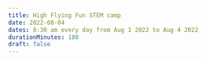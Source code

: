 ```yaml
---
title: High Flying Fun STEM camp
date: 2022-08-04
dates: 8:30 am every day from Aug 1 2022 to Aug 4 2022
durationMinutes: 180
draft: false
---
```

